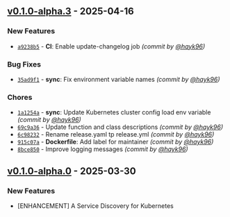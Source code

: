 ## [v0.1.0-alpha.3] - 2025-04-16
### New Features
- [`a9238b5`](https://github.com/hayk96/kubebridge/commit/a9238b51a4816e16f549f9809791130bd5d1e490) - **CI**: Enable update-changelog job *(commit by [@hayk96](https://github.com/hayk96))*

### Bug Fixes
- [`35ad9f1`](https://github.com/hayk96/kubebridge/commit/35ad9f1e333d9a5eb1c397f5228dfee35b3f3d87) - **sync**: Fix environment variable names *(commit by [@hayk96](https://github.com/hayk96))*

### Chores
- [`1a1254a`](https://github.com/hayk96/kubebridge/commit/1a1254a862c2c4929afe7c68418f7334032cc3ad) - **sync**: Update Kubernetes cluster config load env variable *(commit by [@hayk96](https://github.com/hayk96))*
- [`69c9a36`](https://github.com/hayk96/kubebridge/commit/69c9a369ce8dee1757a9fa38787048588f6e4801) - Update function and class descriptions *(commit by [@hayk96](https://github.com/hayk96))*
- [`6c98232`](https://github.com/hayk96/kubebridge/commit/6c98232554655c59a18d2558a8248d98cbc69893) - Rename release.yaml tp release.yml *(commit by [@hayk96](https://github.com/hayk96))*
- [`915c07a`](https://github.com/hayk96/kubebridge/commit/915c07a058ba431e378802c1ebfc673c89f337ea) - **Dockerfile**: Add label for maintainer *(commit by [@hayk96](https://github.com/hayk96))*
- [`8bce850`](https://github.com/hayk96/kubebridge/commit/8bce850c2c54097ac5feb11426f896eaf1e5e393) - Improve logging messages *(commit by [@hayk96](https://github.com/hayk96))*


## [v0.1.0-alpha.0] - 2025-03-30
### New Features
- [ENHANCEMENT] A Service Discovery for Kubernetes

[v0.1.0-alpha.0]: https://github.com/hayk96/kubebridge/tree/v0.1.0-alpha.0
[v0.1.0-alpha.3]: https://github.com/hayk96/kubebridge/compare/v0.1.0-alpha.2...v0.1.0-alpha.3
